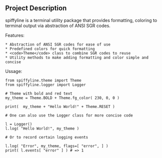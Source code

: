 
## Project Description

spiffyline is a terminal utility package that provides formatting,
coloring to terminal output via abstraction of ANSI SGR codes.

Features:

    * Abstraction of ANSI SGR codes for ease of use
    * Predefined colors for quick formatting
    * <code>Theme</code> class to combine SGR codes to reuse
    * Utility methods to make adding formatting and color simple and concise

Ussage:

    from spiffyline.theme import Theme
    from spiffyline.logger import Logger

    # Theme with bold and red text
    my_theme = Theme.BOLD + Theme.fg_color( 230, 0, 0 )

    print(  my_theme + "Hello World!" + Theme.RESET )

    # One can also use the Logger class for more concise code

    l = Logger()
    l.log( "Hello World!", my_theme )

    # Or to record certain logging events
    
    l.log( "Error", my_theme, flags=[ "error", ] )
    print( l.events[ "error" ] ) # => 1

